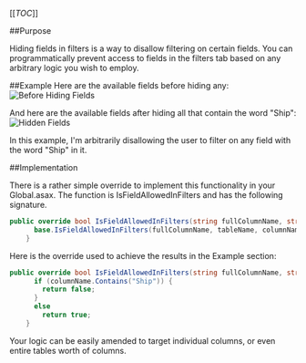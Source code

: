 [[_TOC_]]

##Purpose

Hiding fields in filters is a way to disallow filtering on certain fields. You can programmatically prevent access to fields in the filters tab based on any arbitrary logic you wish to employ. 

##Example
Here are the available fields before hiding any:
![Before Hiding Fields](http://wiki.izenda.us/Guides/Developer-Links-and-Guides/not-hidden.png)

And here are the available fields after hiding all that contain the word "Ship":
![Hidden Fields](http://wiki.izenda.us/Guides/Developer-Links-and-Guides/hidingfilters.png)

In this example, I'm arbitrarily disallowing the user to filter on any field with the word "Ship" in it. 

##Implementation

There is a rather simple override to implement this functionality in your Global.asax. The function is IsFieldAllowedInFilters and has the following signature. 

```csharp
public override bool IsFieldAllowedInFilters(string fullColumnName, string tableName, string columnName) {
      base.IsFieldAllowedInFilters(fullColumnName, tableName, columnName);
    }
```

Here is the override used to achieve the results in the Example section: 

```csharp
public override bool IsFieldAllowedInFilters(string fullColumnName, string tableName, string columnName) {
      if (columnName.Contains("Ship")) {
        return false;
      }
      else
        return true;        
    }
```

Your logic can be easily amended to target individual columns, or even entire tables worth of columns. 